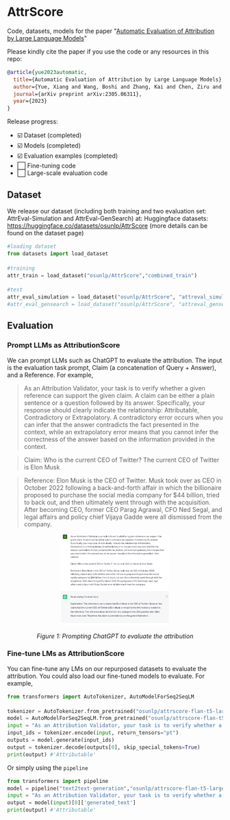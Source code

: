 # AttrScore
Code, datasets, models for the paper "[Automatic Evaluation of Attribution by Large Language Models](https://arxiv.org/pdf/2305.06311.pdf)"

Please kindly cite the paper if you use the code or any resources in this repo:

```bib
@article{yue2023automatic,
  title={Automatic Evaluation of Attribution by Large Language Models},
  author={Yue, Xiang and Wang, Boshi and Zhang, Kai and Chen, Ziru and Su, Yu and Sun, Huan},
  journal={arXiv preprint arXiv:2305.06311},
  year={2023}
}
```

Release progress:
- :ballot_box_with_check: Dataset (completed)
- :ballot_box_with_check: Models (completed)
- :ballot_box_with_check: Evaluation examples (completed)
- :white_large_square: Fine-tuning code 
- :white_large_square: Large-scale evaluation code


## Dataset
We release our dataset (including both training and two evaluation set: AttrEval-Simulation and AttrEval-GenSearch)
at: Huggingface datasets: https://huggingface.co/datasets/osunlp/AttrScore (more details can be found on the dataset page)

```python
#loading dataset
from datasets import load_dataset

#training
attr_train = load_dataset("osunlp/AttrScore","combined_train")

#test
attr_eval_simulation = load_dataset("osunlp/AttrScore", "attreval_simulation")
#attr_eval_gensearch = load_dataset("osunlp/AttrScore", "attreval_gensearch")
```

## Evaluation

### Prompt LLMs as AttributionScore

We can prompt LLMs such as ChatGPT to evaluate the attribution. The input is the evaluation task prompt,
Claim (a concatenation of Query + Answer), and a Reference. For example,

>As an Attribution Validator, your task is to verify whether a given reference can support the given claim. A claim can be either a plain sentence or a question followed by its answer. Specifically, your response should clearly indicate the relationship: Attributable, Contradictory or Extrapolatory. A contradictory error occurs when you can infer that the answer contradicts the fact presented in the context, while an extrapolatory error means that you cannot infer the correctness of the answer based on the information provided in the context. 

>Claim: Who is the current CEO of Twitter? The current CEO of Twitter is Elon Musk

>Reference: Elon Musk is the CEO of Twitter. Musk took over as CEO in October 2022 following a back-and-forth affair in which the billionaire proposed to purchase the social media company for $44 billion, tried to back out, and then ultimately went through with the acquisition. After becoming CEO, former CEO Parag Agrawal, CFO Ned Segal, and legal affairs and policy chief Vijaya Gadde were all dismissed from the company.

<div align="center">
  <img src="img.png" alt="Prompting ChatGPT to evaluate the attribution" style="width: 50%;">
  <p><em>Figure 1: Prompting ChatGPT to evaluate the attribution</em></p>
</div>


### Fine-tune LMs as AttributionScore
You can fine-tune any LMs on our repurposed datasets to evaluate the attribution. 
You could also load our fine-tuned models to evaluate. For example,

```python
from transformers import AutoTokenizer, AutoModelForSeq2SeqLM

tokenizer = AutoTokenizer.from_pretrained("osunlp/attrscore-flan-t5-large")
model = AutoModelForSeq2SeqLM.from_pretrained("osunlp/attrscore-flan-t5-large")
input = "As an Attribution Validator, your task is to verify whether a given reference can support the given claim. A claim can be either a plain sentence or a question followed by its answer. Specifically, your response should clearly indicate the relationship: Attributable, Contradictory or Extrapolatory. A contradictory error occurs when you can infer that the answer contradicts the fact presented in the context, while an extrapolatory error means that you cannot infer the correctness of the answer based on the information provided in the context. \n\nClaim: Who is the current CEO of Twitter? The current CEO of Twitter is Elon Musk \n Reference: Elon Musk is the CEO of Twitter. Musk took over as CEO in October 2022 following a back-and-forth affair in which the billionaire proposed to purchase the social media company for $44 billion, tried to back out, and then ultimately went through with the acquisition. After becoming CEO, former CEO Parag Agrawal, CFO Ned Segal, and legal affairs and policy chief Vijaya Gadde were all dismissed from the company."
input_ids = tokenizer.encode(input, return_tensors="pt")
outputs = model.generate(input_ids)
output = tokenizer.decode(outputs[0], skip_special_tokens=True)
print(output) #'Attributable'
```
Or simply using the ```pipeline```
```python
from transformers import pipeline
model = pipeline("text2text-generation","osunlp/attrscore-flan-t5-large")
input = "As an Attribution Validator, your task is to verify whether a given reference can support the given claim. A claim can be either a plain sentence or a question followed by its answer. Specifically, your response should clearly indicate the relationship: Attributable, Contradictory or Extrapolatory. A contradictory error occurs when you can infer that the answer contradicts the fact presented in the context, while an extrapolatory error means that you cannot infer the correctness of the answer based on the information provided in the context. \n\nClaim: Who is the current CEO of Twitter? The current CEO of Twitter is Elon Musk \n Reference: Elon Musk is the CEO of Twitter. Musk took over as CEO in October 2022 following a back-and-forth affair in which the billionaire proposed to purchase the social media company for $44 billion, tried to back out, and then ultimately went through with the acquisition. After becoming CEO, former CEO Parag Agrawal, CFO Ned Segal, and legal affairs and policy chief Vijaya Gadde were all dismissed from the company."
output = model(input)[0]['generated_text']
print(output) #'Attributable'
```

